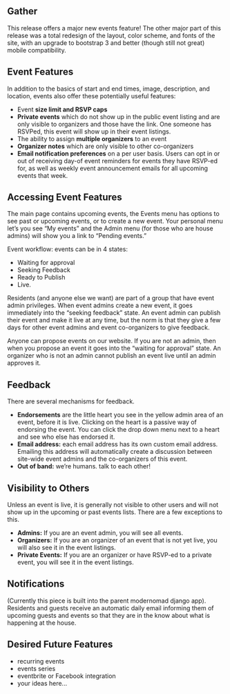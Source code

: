 
## Gather

This release offers a major new events feature! The other major part of this
release was a total redesign of the layout, color scheme, and fonts of the
site, with an upgrade to bootstrap 3 and better (though still not great) mobile
compatibility. 


## Event Features

In addition to the basics of start and end times, image, description, and location, events also offer these potentially useful features:


   * Event **size limit and RSVP caps**
   * **Private events** which do not show up in the public event listing and are only visible to organizers and those have the link. One someone has RSVPed, this event will show up in their event listings.  
   * The ability to assign **multiple organizers** to an event
   * **Organizer notes** which are only visible to other co-organizers
   * **Email notification preferences** on a per user basis. Users can opt in
     or out of receiving day-of event reminders for events they have RSVP-ed
     for, as well as weekly event announcement emails for all upcoming events
     that week. 

## Accessing Event Features
 

The main page contains upcoming events, the Events menu has options to see past
or upcoming events, or to create a new event. Your personal menu let’s you see
“My events” and the Admin menu (for those who are house admins) will show you a
link to “Pending events.”

Event workflow: events can be in 4 states:  

   * Waiting for approval
   * Seeking Feedback
   * Ready to Publish
   * Live. 


Residents (and anyone else we want) are part of a group that have event admin
privileges. When event admins create a new event, it goes immediately into the
“seeking feedback” state. An event admin can publish their event and make it
live at any time, but the norm is that they give a few days for other event
admins and event co-organizers to give feedback. 

Anyone can propose events on our website. If you are not an admin, then when
you propose an event it goes into the “waiting for approval” state. An
organizer who is not an admin cannot publish an event live until an admin
approves it. 

## Feedback

There are several mechanisms for feedback. 

   * **Endorsements** are the little heart you see in the yellow admin area of an event, before it is live. Clicking on the heart is a passive way of endorsing the event. You can click the drop down menu next to a heart and see who else has endorsed it. 
   * **Email address:** each email address has its own custom email address. Emailing this address will automatically create a discussion between site-wide event admins and the co-organizers of this event.  
   * **Out of band:** we’re humans. talk to each other!


## Visibility to Others

Unless an event is live, it is generally not visible to other users and will
not show up in the upcoming or past events lists.  There are a few exceptions
to this. 


   * **Admins:** If you are an event admin, you will see all events. 
   * **Organizers:** If you are an organizer of an event that is not yet live, you will also see it in the event listings. 
   * **Private Events:** If you are an organizer or have RSVP-ed to a private event, you will see it in the event listings. 

## Notifications

(Currently this piece is built into the parent modernomad django app).
Residents and guests receive an automatic daily email informing them of
upcoming guests and events so that they are in the know about what is happening
at the house. 

## Desired Future Features

   * recurring events
   * events series
   * eventbrite or Facebook integration
   * your ideas here...


 


